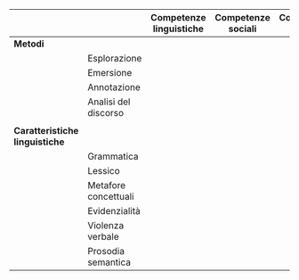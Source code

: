 <script src="https://cdnjs.cloudflare.com/ajax/libs/font-awesome/5.13.0/js/all.min.js" integrity="sha256-KzZiKy0DWYsnwMF+X1DvQngQ2/FxF7MF3Ff72XcpuPs=" crossorigin="anonymous"></script> 
|                              |                      | **Competenze linguistiche**                                 | **Competenze sociali**                                      | **Competenze civiche**                                      | **Competenze digitali**                                     |
|------------------------------|----------------------|---------------------------------------------------------|---------------------------------------------------------|---------------------------------------------------------|---------------------------------------------------------|
| **Metodi**                       |                      |                                                         |                                                         |                                                         |                                                         |
|                              | Esplorazione         | <i class="fas fa-check-circle" style="color:green"></i> |                                                         |                                                         | <i class="fas fa-check-circle" style="color:green"></i> |
|                              | Emersione            | <i class="fas fa-check-circle" style="color:green"></i> | <i class="fas fa-check-circle" style="color:green"></i> |                                                         |                                                         |
|                              | Annotazione          | <i class="fas fa-check-circle" style="color:green"></i> | <i class="fas fa-check-circle" style="color:green"></i> |                                                         |                                                         |
|                              | Analisi del discorso | <i class="fas fa-check-circle" style="color:green"></i> | <i class="fas fa-check-circle" style="color:green"></i> | <i class="fas fa-check-circle" style="color:green"></i> | <i class="fas fa-check-circle" style="color:green"></i> |
|                              |                      |                                                         |                                                         |                                                         |                                                         |
| **Caratteristiche linguistiche** |                      |                                                         |                                                         |                                                         |                                                         |
|                              | Grammatica           | <i class="fas fa-check-circle" style="color:green"></i> |                                                         |                                                         |                                                         |
|                              | Lessico              | <i class="fas fa-check-circle" style="color:green"></i> |                                                         |                                                         |                                                         |
|                              | Metafore concettuali | <i class="fas fa-check-circle" style="color:green"></i> | <i class="fas fa-check-circle" style="color:green"></i> | <i class="fas fa-check-circle" style="color:green"></i> |                                                         |
|                              | Evidenzialità        | <i class="fas fa-check-circle" style="color:green"></i> | <i class="fas fa-check-circle" style="color:green"></i> | <i class="fas fa-check-circle" style="color:green"></i> |                                                         |
|                              | Violenza verbale     | <i class="fas fa-check-circle" style="color:green"></i> | <i class="fas fa-check-circle" style="color:green"></i> | <i class="fas fa-check-circle" style="color:green"></i> |                                                         |
|                              | Prosodia semantica   | <i class="fas fa-check-circle" style="color:green"></i> | <i class="fas fa-check-circle" style="color:green"></i> | <i class="fas fa-check-circle" style="color:green"></i> |                                                         |
